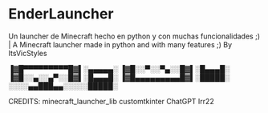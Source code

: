 # EnderLauncher
Un launcher de Minecraft hecho en python y con muchas funcionalidades ;) | A Minecraft launcher made in python and with many features ;)
By ItsVicStyles

▐▓█▀▀▀▀▀▀▀▀▀█▓▌░▄▄▄▄▄░
▐▓█░░▀░░▀▄░░█▓▌░█▄▄▄█░
▐▓█░░▄░░▄▀░░█▓▌░█▄▄▄█░
▐▓█▄▄▄▄▄▄▄▄▄█▓▌░█████░
░░░░▄▄███▄▄░░░░░█████░


CREDITS: minecraft_launcher_lib
customtkinter
ChatGPT
Irr22

